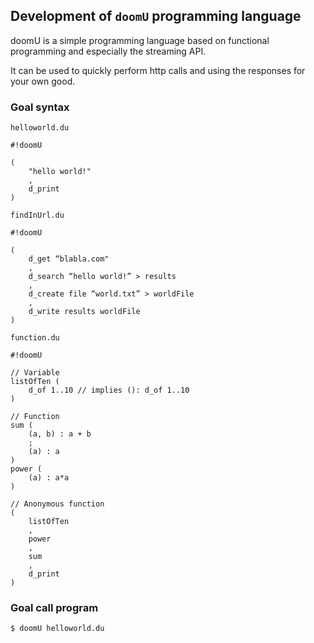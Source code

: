 ## Development of `doomU` programming language

doomU is a simple programming language based on functional programming and especially the streaming API.

It can be used to quickly perform http calls and using the responses for your own good.

### Goal syntax

`helloworld.du`
```
#!doomU

(
    "hello world!"
    ,
    d_print
)
```

`findInUrl.du`
```
#!doomU

(
    d_get “blabla.com"
    ,
    d_search “hello world!” > results
    ,
    d_create file “world.txt” > worldFile
    ,
    d_write results worldFile
)
```

`function.du`
```
#!doomU

// Variable
listOfTen (
    d_of 1..10 // implies (): d_of 1..10
)

// Function
sum (
    (a, b) : a + b
    ;
    (a) : a
)
power (
    (a) : a*a
)

// Anonymous function
(
    listOfTen
    ,
    power
    ,
    sum
    ,
    d_print
)
```

### Goal call program

```
$ doomU helloworld.du
```
